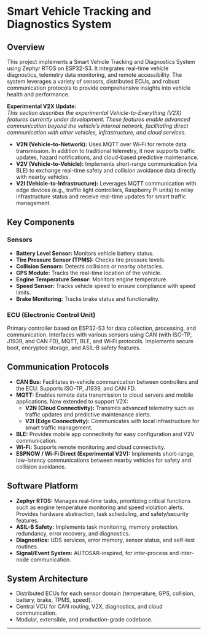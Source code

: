 # Smart Vehicle Tracking and Diagnostics System

## Overview

This project implements a Smart Vehicle Tracking and Diagnostics System using Zephyr RTOS on ESP32-S3. It integrates real-time vehicle diagnostics, telemetry data monitoring, and remote accessibility. The system leverages a variety of sensors, distributed ECUs, and robust communication protocols to provide comprehensive insights into vehicle health and performance.

**Experimental V2X Update:**  
*This section describes the experimental Vehicle-to-Everything (V2X) features currently under development. These features enable advanced communication beyond the vehicle’s internal network, facilitating direct communication with other vehicles, infrastructure, and cloud services.*

- **V2N (Vehicle-to-Network):** Uses MQTT over Wi‑Fi for remote data transmission. In addition to traditional telemetry, it now supports traffic updates, hazard notifications, and cloud-based predictive maintenance.
- **V2V (Vehicle-to-Vehicle):** Implements short-range communication (via BLE) to exchange real-time safety and collision avoidance data directly with nearby vehicles.
- **V2I (Vehicle-to-Infrastructure):** Leverages MQTT communication with edge devices (e.g., traffic light controllers, Raspberry Pi units) to relay infrastructure status and receive real-time updates for smart traffic management.

## Key Components

### Sensors

- **Battery Level Sensor:** Monitors vehicle battery status.
- **Tire Pressure Sensor (TPMS):** Checks tire pressure levels.
- **Collision Sensors:** Detects collisions or nearby obstacles.
- **GPS Module:** Tracks the real-time location of the vehicle.
- **Engine Temperature Sensor:** Monitors engine temperature.
- **Speed Sensor:** Tracks vehicle speed to ensure compliance with speed limits.
- **Brake Monitoring:** Tracks brake status and functionality.

### ECU (Electronic Control Unit)

Primary controller based on ESP32-S3 for data collection, processing, and communication. Interfaces with various sensors using CAN (with ISO-TP, J1939, and CAN FD), MQTT, BLE, and Wi‑Fi protocols. Implements secure boot, encrypted storage, and ASIL-B safety features.

## Communication Protocols

- **CAN Bus:** Facilitates in-vehicle communication between controllers and the ECU. Supports ISO-TP, J1939, and CAN FD.
- **MQTT:** Enables remote data transmission to cloud servers and mobile applications. Now extended to support V2X:
  - **V2N (Cloud Connectivity):** Transmits advanced telemetry such as traffic updates and predictive maintenance alerts.
  - **V2I (Edge Connectivity):** Communicates with local infrastructure for smart traffic management.
- **BLE:** Provides mobile app connectivity for easy configuration and V2V communication.
- **Wi‑Fi:** Supports remote monitoring and cloud connectivity.
- **ESPNOW / Wi‑Fi Direct (Experimental V2V):** Implements short-range, low-latency communications between nearby vehicles for safety and collision avoidance.

## Software Platform

- **Zephyr RTOS:** Manages real-time tasks, prioritizing critical functions such as engine temperature monitoring and speed violation alerts. Provides hardware abstraction, task scheduling, and safety/security features.
- **ASIL-B Safety:** Implements task monitoring, memory protection, redundancy, error recovery, and diagnostics.
- **Diagnostics:** UDS services, error memory, sensor status, and self-test routines.
- **Signal/Event System:** AUTOSAR-inspired, for inter-process and inter-node communication.

## System Architecture

- Distributed ECUs for each sensor domain (temperature, GPS, collision, battery, brake, TPMS, speed).
- Central VCU for CAN routing, V2X, diagnostics, and cloud communication.
- Modular, extensible, and production-grade codebase.

---
